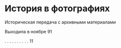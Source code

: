 # История в фотографиях

Историческая передача с архивными материалами

Выходила в ноябре 91

.   .   .   .   .   .
.   .   .   .   11
